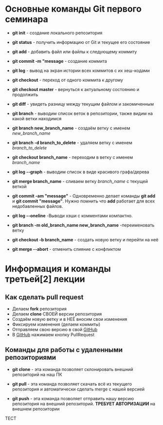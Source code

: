# Основные команды Git первого семинара

* **git init** - создание локального репозитория

* **git status** - получить информацию от Git и текущее его состояние

* **git add** - добавить файл или файлы к следующему коммиту

* **git commit -m "message** - создание коммита

* **git log** - вывод на экран истории всех коммитов с их хеш-кодами

* **git checkout** - переход от одного коммита к другому

* **git checkout master** - вернуться к актуальному состоянию и продолжить

* **git diff** - увидеть разницу между текущим файлом и закомиченным

* __git branch__ - выводим список веток в репозитории, также видим на какой ветки находимся

+ __git branch new_branch_name__ - создаём ветку с именем _new_branch_name_

+ __git branch -d branch_to_delete__ - удаляем ветку с именем _branch_to_delete_

+ __git checkout branch_name__ - переходим в ветку с именем _branch_name_

+ __git log --graph__ - выводим список в виде красивого графа/дерева

+ __git merge branch_name__ - сливаем ветку _branch_name_ с текущей веткой

+ __git commit -am "message"__ - Одновременно делает команды __git add__ и __git commit "message"__. Нужно  помнить что __add__ работает для всех недобавленных файлов.

* **git log --oneline** -Выводи хэши с комментами компактно.

* __git branch -m old_branch_name new_branch_name__ -переименовать ветку

* __git checkout -b branch_name__ - создать новую ветку и перейти на неё

* __git merge --abort__ - отменить слияние с конфликтом

# Информация и команды третьей[2] лекции 

## Как сделать pull request

* Делаем **fork** репозитория
* Делаем **clone** СВОЕЙ версии репозитория
* Создаём новую ветку и в НЕЁ вносим свои изменения
* Фиксируем изменения (делаем коммиты)
* Отправляем свою версию в свой [GitHub](https://github.com)
* В [GitHub](https://github.com) нажимаем кнопку PullRequest

## Команды для работы с удаленными репозиториями

* **git clone** - эта команда позволяет склонировать внешний репозиторий на наш ПК

* **git pull** - эта команда позволяет скачать всё из текущего репозитория и автоматически сделать merge с нашей версией

* **git push** - эта команда позволяет отправить нашу версию репозитория на внешний репозиторий. **ТРЕБУЕТ АВТОРИЗАЦИИ** на внешнем репозитории

ТЕСТ